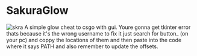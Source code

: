 # SakuraGlow
![skra](https://user-images.githubusercontent.com/68533095/117178152-0a270980-add2-11eb-8821-d0a0028cfe8f.png) A simple glow cheat to csgo with gui. Youre gonna get tkinter error thats because it's the wrong username to fix  it just search for button_ (on your pc) and coppy the locations of them and then paste into the code where it says PATH and also remember to update the offsets.
